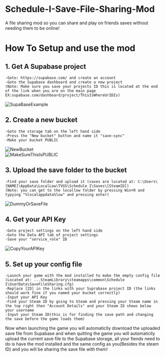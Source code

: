 # Schedule-I-Save-File-Sharing-Mod
A file sharing mod so you can share and play on friends saves without needing them to be online!


# How To Setup and use the mod

## 1. Get A Supabase project

	-Goto: https://supabase.com/ and create an account
	-Goto the Supabase dashboard and create a new project
	(Note: Make sure you save your projects ID this is located at the end of the link when you are on the main page EX:supabase.com/dashboard/project/ThisIsWhereUrIDIs)
![SupaBaseExample](https://github.com/user-attachments/assets/4603a1a6-65ec-4509-8bfe-ab5bc24632e4)
	
## 2. Create a new bucket
	-Goto the storage tab on the left hand side
	-Press the "New bucket" button and name it "save-sync"
	-Make your bucket PUBLIC 
![NewBucket](https://github.com/user-attachments/assets/ee447781-f2a3-42d4-9c67-5aeb5ad9fbaf)	
![MakeSureThisIsPUBLIC](https://github.com/user-attachments/assets/ba28488a-f122-411a-8d9b-6908ff3fb953)

## 3. Upload the save folder to the bucket
	-Find your save folder and upload it (saves are located at: C:\Users\[NAME]\AppData\LocalLow\TVGS\Schedule I\Saves\[SteamID])
	(Note: you can get to the locallow folder by pressing Win+R and typying "%localappdata%low" and pressing enter)
![DummyOrSaveFile](https://github.com/user-attachments/assets/490487dd-1c3c-4fef-a901-49c39cf64d3e)

## 4. Get your API Key
	-Goto project settings on the left hand side
	-Goto the Data API tab of project settings
	-Save your "service_role" ID
![CopyYourAPIKey](https://github.com/user-attachments/assets/66cb0df6-4df1-4a86-9745-d36a923cf32c)

## 5. Set up your config file
	-Launch your game with the mod installed to make the empty config file (Located at: ...SteamLibrary\steamapps\common\Schedule I\UserData\SaveFileSharing.cfg)
	-Replace [ID] in the links with your Suprabase project ID (the links should work fine if you named your bucket correctly)
	-Input your API Key
	-Find your Steam ID by going to Steam and pressing your Steam name in the top right then "Account Details" and your Steam ID shows below your username
	-Input your Steam ID(this is for finding the save path and changing the save before the game loads them)

Now when launching the game you will automaticlly download the uploaded save file from Supabase and when quitting the game you will automaticlly upload the current save file to the Supabase storage, all your fiends need to do is have the mod installed and the same config as you(Besides the steam ID) and you will be sharing the save file with them!

